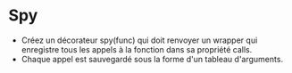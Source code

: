 # Spy

- Créez un décorateur spy(func) qui doit renvoyer un wrapper qui enregistre tous les appels à la fonction dans sa propriété calls.
- Chaque appel est sauvegardé sous la forme d'un tableau d'arguments.
